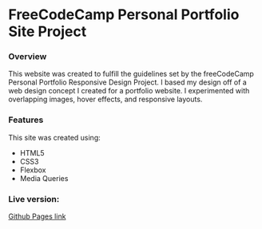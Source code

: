 # FreeCodeCamp Personal Portfolio Site Project

### Overview
This website was created to fulfill the guidelines set by the freeCodeCamp Personal Portfolio Responsive Design Project.  I based my design off of a web design concept I created for a portfolio website.  I experimented with overlapping images, hover effects, and responsive layouts.

### Features
This site was created using:
- HTML5
- CSS3
- Flexbox
- Media Queries

### Live version:

[Github Pages link](https://whimsicurl-creations.github.io/fcc-portfolio-site/)
